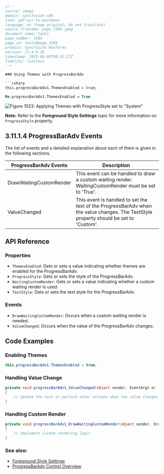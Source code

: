 ```html
<!--
source: image
domain: syncfusion-sdk
task: pdf-ocr-to-markdown
language: en (keep original; do not translate)
source_filename: page_1504.jpeg
document_name: tools
page_number: 1504
page_id: tools#page_1504
product: Syncfusion Winforms
version: 11.4.0.26
timestamp: 2025-08-09T08:55:17Z
fidelity: lossless
-->

### Using Themes with ProgressBarAdv

```csharp
this.progressBarAdv1.ThemesEnabled = true;
```

```vb
Me.progressBarAdv1.ThemesEnabled = True
```

![Figure 1023: Applying Themes with ProgressStyle set to "System"](https://example.com/image-link)

**Note:** Refer to the **Foreground Style Settings** topic for more information on `ProgressStyle` property.

## 3.11.1.4 ProgressBarAdv Events

The list of events and a detailed explanation about each of them is given in the following sections.

| ProgressBarAdv Events            | Description                                                                                                      |
|-----------------------------------|------------------------------------------------------------------------------------------------------------------|
| DrawWaitingCustomRender          | This event can be handled to draw a custom waiting render. WaitingCustomRender must be set to 'True'.           |
| ValueChanged                      | This event is handled to set the text of the ProgressBarAdv when the value changes. The TextStyle property should be set to 'Custom'. |

## API Reference

### Properties
- `ThemesEnabled`: Gets or sets a value indicating whether themes are enabled for the ProgressBarAdv.  
- `ProgressStyle`: Gets or sets the style of the ProgressBarAdv.  
- `WaitingCustomRender`: Gets or sets a value indicating whether a custom waiting render is used.  
- `TextStyle`: Gets or sets the text style for the ProgressBarAdv.

### Events
- `DrawWaitingCustomRender`: Occurs when a custom waiting render is needed.  
- `ValueChanged`: Occurs when the value of the ProgressBarAdv changes.

## Code Examples

### Enabling Themes

```csharp
this.progressBarAdv1.ThemesEnabled = true;
```

### Handling Value Change

```csharp
private void progressBarAdv1_ValueChanged(object sender, EventArgs e)
{
    // Update the text or perform other actions when the value changes
}
```

### Handling Custom Render

```csharp
private void progressBarAdv1_DrawWaitingCustomRender(object sender, DrawWaitingCustomRenderEventArgs e)
{
    // Implement custom rendering logic
}
```

### See also:
- [Foreground Style Settings](https://example.com/foreground-style)
- [ProgressBarAdv Control Overview](https://example.com/progressbaradv-overview)

<!-- tags: Winforms, ProgressBarAdv, Themes, Events, Styles -->
```